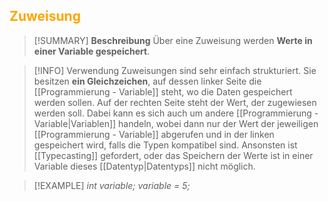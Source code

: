 ## <font color = "orange">Zuweisung</font>

>[!SUMMARY] **Beschreibung**
>Über eine Zuweisung werden **Werte in einer Variable gespeichert**.

>[!INFO] Verwendung
>Zuweisungen sind sehr einfach strukturiert. Sie besitzen **ein Gleichzeichen**, auf dessen linker Seite die [[Programmierung - Variable]] steht, wo die Daten gespeichert werden sollen. Auf der rechten Seite steht der Wert, der zugewiesen werden soll. Dabei kann es sich auch um andere [[Programmierung - Variable|Variablen]] handeln, wobei dann nur der Wert der jeweiligen [[Programmierung - Variable]] abgerufen und in der linken gespeichert wird, falls die Typen kompatibel sind. Ansonsten ist [[Typecasting]] gefordert, oder das Speichern der Werte ist in einer Variable dieses [[Datentyp|Datentyps]] nicht möglich.

>[!EXAMPLE]
>*int variable;
>variable = 5;*

